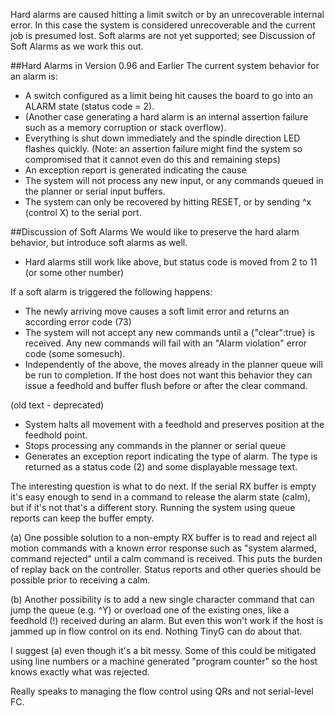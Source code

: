 Hard alarms are caused hitting a limit switch or by an unrecoverable internal error. In this case the system is considered unrecoverable and the current job is presumed lost. Soft alarms are not yet supported; see Discussion of Soft Alarms as we work this out.  

##Hard Alarms in Version 0.96 and Earlier
The current system behavior for an alarm is:
* A switch configured as a limit being hit causes the board to go into an ALARM state (status code = 2). 
* (Another case generating a hard alarm is an internal assertion failure such as a memory corruption or stack overflow).
* Everything is shut down immediately and the spindle direction LED flashes quickly. (Note: an assertion failure might find the system so compromised that it cannot even do this and remaining steps)
* An exception report is generated indicating the cause
* The system will not process any new input, or any commands queued in the planner or serial input buffers.
* The system can only be recovered by hitting RESET, or by sending ^x (control X) to the serial port.

##Discussion of Soft Alarms 
We would like to preserve the hard alarm behavior, but introduce soft alarms as well.
* Hard alarms still work like above, but status code is moved from 2 to 11 (or some other number)

If a soft alarm is triggered the following happens:
* The newly arriving move causes a soft limit error and returns an according error code (73)
* The system will not accept any new commands until a {"clear":true} is received. Any new commands will fail with an "Alarm violation" error code (some somesuch).
* Independently of the above, the moves already in the planner queue will be run to completion. If the host does not want this behavior they can issue a feedhold and buffer flush before or after the clear command.

(old text - deprecated)
* System halts all movement with a feedhold and preserves position at the feedhold point.
* Stops processing any commands in the planner or serial queue
* Generates an exception report indicating the type of alarm. The type is returned as a status code (2) and some displayable message text.

The interesting question is what to do next. If the serial RX buffer is empty it's easy enough to send in a command to release the alarm state (calm), but if it's not that's a different story. Running the system using queue reports can keep the buffer empty. 

(a) One possible solution to a non-empty RX buffer is to read and reject all motion commands with a known error response such as "system alarmed, command rejected" until a calm command is received. This puts the burden of replay back on the controller. Status reports and other queries should be possible prior to receiving a calm.

(b) Another possibility is to add a new single character command that can jump the queue (e.g. ^Y) or overload one of the existing ones, like a feedhold (!) received during an alarm. But even this won't work if the host is jammed up in flow control on its end. Nothing TinyG can do about that.

I suggest (a) even though it's a bit messy. Some of this could be mitigated using line numbers or a machine generated "program counter" so the host knows exactly what was rejected.

Really speaks to managing the flow control using QRs and not serial-level FC.

